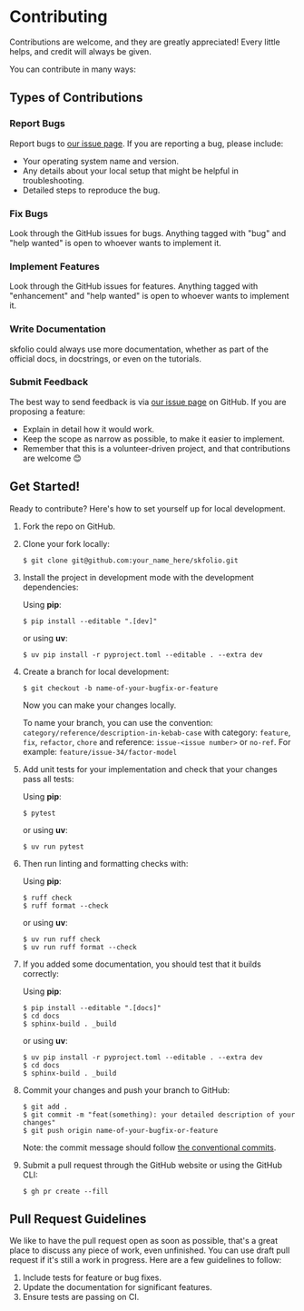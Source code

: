 # Contributing

Contributions are welcome, and they are greatly appreciated! Every little helps, and credit will always be given.

You can contribute in many ways:

## Types of Contributions

### Report Bugs

Report bugs to [our issue page][gh-issues]. If you are reporting a bug, please include:

- Your operating system name and version.
- Any details about your local setup that might be helpful in troubleshooting.
- Detailed steps to reproduce the bug.

### Fix Bugs

Look through the GitHub issues for bugs. Anything tagged with "bug" and "help wanted" is open to whoever wants to implement it.

### Implement Features

Look through the GitHub issues for features. Anything tagged with "enhancement" and "help wanted" is open to whoever wants to implement it.

### Write Documentation

skfolio could always use more documentation, whether as part of the official docs, in docstrings, or even on the tutorials.

### Submit Feedback

The best way to send feedback is via [our issue page][gh-issues] on GitHub. If you are proposing a feature:

- Explain in detail how it would work.
- Keep the scope as narrow as possible, to make it easier to implement.
- Remember that this is a volunteer-driven project, and that contributions are welcome 😊

## Get Started!

Ready to contribute? Here's how to set yourself up for local development.

1. Fork the repo on GitHub.

2. Clone your fork locally:

   ```shell
   $ git clone git@github.com:your_name_here/skfolio.git
   ```

3. Install the project in development mode with the development dependencies:

   Using **pip**:
   ```shell
   $ pip install --editable ".[dev]"
   ```

   or using **uv**:
   ```shell
   $ uv pip install -r pyproject.toml --editable . --extra dev
   ```

4. Create a branch for local development:

   ```shell
   $ git checkout -b name-of-your-bugfix-or-feature
   ```
   Now you can make your changes locally.

   To name your branch, you can use the convention: 
   `category/reference/description-in-kebab-case`
   with category: `feature`, `fix`, `refactor`, `chore` and reference: 
   `issue-<issue number>` or `no-ref`. For example: `feature/issue-34/factor-model`


5. Add unit tests for your implementation and check that your changes pass all tests:

   Using **pip**:
   ```shell
   $ pytest
   ```
   or using **uv**:
   ```shell
   $ uv run pytest
   ```

6. Then run linting and formatting checks with:

   Using **pip**:
   ```shell
   $ ruff check
   $ ruff format --check
   ```
   or using **uv**:
   ```shell
   $ uv run ruff check
   $ uv run ruff format --check
   ```

7. If you added some documentation, you should test that it builds correctly:
   
   Using **pip**:
   ```shell
   $ pip install --editable ".[docs]"
   $ cd docs
   $ sphinx-build . _build
   ```
   or using **uv**:
   ```shell
   $ uv pip install -r pyproject.toml --editable . --extra dev
   $ cd docs
   $ sphinx-build . _build
   ```

8. Commit your changes and push your branch to GitHub:

   ```shell
   $ git add .
   $ git commit -m "feat(something): your detailed description of your changes"
   $ git push origin name-of-your-bugfix-or-feature
   ```

   Note: the commit message should follow [the conventional commits](https://www.conventionalcommits.org).
 

9. Submit a pull request through the GitHub website or using the GitHub CLI:

   ```shell
   $ gh pr create --fill
   ```


## Pull Request Guidelines

We like to have the pull request open as soon as possible, that's a great place to discuss any piece of work, even unfinished. You can use draft pull request if it's still a work in progress. Here are a few guidelines to follow:

1. Include tests for feature or bug fixes.
2. Update the documentation for significant features.
3. Ensure tests are passing on CI.


[gh-issues]: https://github.com/skfolio/skfolio/issues

